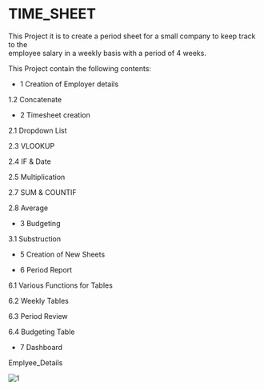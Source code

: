 # TIME_SHEET

This Project it is to create a period sheet for a small company to keep track to the  
employee salary in a weekly basis with a period of 4 weeks.

This Project contain the following contents: 

- 1 Creation of Employer details

1.2 Concatenate

- 2 Timesheet creation

2.1 Dropdown List

2.3 VLOOKUP

2.4 IF & Date

2.5 Multiplication 

2.7 SUM & COUNTIF

2.8 Average

- 3 Budgeting 

3.1 Substruction

- 5 Creation of New Sheets

- 6 Period Report

6.1 Various Functions for Tables

6.2 Weekly Tables

6.3 Period Review

6.4 Budgeting Table

- 7 Dashboard


Emplyee_Details

![1](https://user-images.githubusercontent.com/116674419/221737700-41872d64-ff3d-4c17-8222-ab93a622055b.png)

